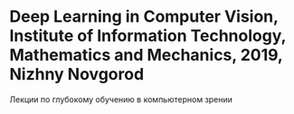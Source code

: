 # Deep Learning in Computer Vision, Institute of Information Technology, Mathematics and Mechanics, 2019, Nizhny Novgorod
Лекции по глубокому обучению в компьютерном зрении
